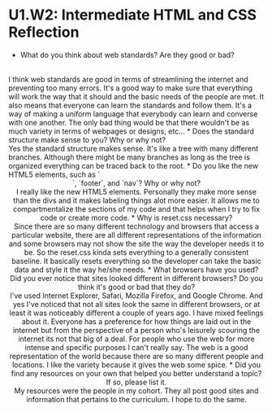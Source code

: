 # U1.W2: Intermediate HTML and CSS Reflection

* What do you think about web standards? Are they good or bad?
<br> 
I think web standards are good in terms of streamlining the internet and preventing too many errors. It's a good way to make sure that everything will work the way that it should and the basic needs of the people are met. It also means that everyone can learn the standards and follow them. It's a way of making a uniform language that everybody can learn and converse with one another. The only bad thing would be that there wouldn't be as much variety in terms of webpages or designs, etc...
* Does the standard structure make sense to you? Why or why not?
<br>
Yes the standard structure makes sense. It's like a tree with many different branches. Although there might be many branches as long as the tree is organized everything can be traced back to the root.
* Do you like the new HTML5 elements, such as `<header>`, `footer`, and `nav`? Why or why not?
<br>
I really like the new HTML5 elements. Personally they make more sense than the divs and it makes labeling things alot more easier. It allows me to compartmentalize the sections of my code and that helps when I try to fix code or create more code.
* Why is reset.css necessary? 
<br>
Since there are so many different technology and browsers that access a particular website, there are all different representations of the information and some browsers may not show the site the way the developer needs it to be. So the reset.css kinda sets everything to a generally consistent baseline. It basically resets everything so the developer can take the basic data and style it the way he/she needs.
* What browsers have you used? Did you ever notice that sites looked different in different browsers? Do you think it's good or bad that they do?
<br>
I've used Internet Explorer, Safari, Mozilla Firefox, and Google Chrome. And yes I've noticed that not all sites look the same in different browsers, or at least it was noticeably different a couple of years ago. I have mixed feelings about it. Everyone has a preference for how things are laid out in the internet but from the perspective of a person who's leisurely scouring the internet its not that big of a deal. For people who use the web for more intense and specific purposes I can't really say. The web is a good representation of the world because there are so many different people and locations. I like the variety because it gives the web some spice. 
* Did you find any resources on your own that helped you better understand a topic? If so, please list it.
<br>
My resources were the people in my cohort. They all post good sites and information that pertains to the curriculum. I hope to do the same.
